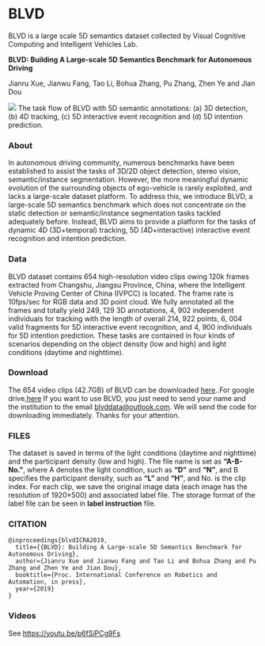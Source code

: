 # BLVD

BLVD is a large scale 5D semantics dataset collected by Visual Cognitive Computing and Intelligent Vehicles Lab.

**BLVD: Building A Large-scale 5D Semantics Benchmark for Autonomous Driving**

Jianru Xue, Jianwu Fang, Tao Li, Bohua Zhang, Pu Zhang, Zhen Ye and Jian Dou

![](https://github.com/VCCIV/BLVD/blob/master/1.png)
The task flow of BLVD with 5D semantic annotations: (a) 3D detection, (b) 4D tracking, (c) 5D interactive event recognition and (d) 5D intention prediction.

### About

In autonomous driving community, numerous benchmarks have been established to assist the tasks of 3D/2D object detection, stereo vision, semantic/instance segmentation. However, the more meaningful dynamic evolution of the surrounding objects of ego-vehicle is rarely exploited, and lacks a large-scale dataset platform. To address this, we introduce BLVD, a large-scale 5D semantics benchmark which does not concentrate on the static detection or semantic/instance segmentation tasks tackled adequately before. Instead, BLVD aims to provide a platform for the tasks of dynamic 4D (3D+temporal) tracking, 5D (4D+interactive) interactive event recognition and intention prediction.

### Data

BLVD dataset contains 654 high-resolution video clips owing 120k frames extracted from Changshu, Jiangsu Province, China, where the Intelligent Vehicle Proving Center of China (IVPCC) is located. The frame rate is 10fps/sec for RGB data and 3D point cloud. We fully annotated all the frames and totally yield 249, 129 3D annotations, 4, 902 independent individuals for tracking with the length of overall 214, 922 points, 6, 004 valid fragments for 5D interactive event recognition, and 4, 900 individuals for 5D intention prediction. These tasks are contained in four kinds of scenarios depending on the object density (low and high) and light conditions (daytime and nighttime).

### Download
The 654 video clips (42.7GB) of BLVD can be downloaded [here](https://pan.baidu.com/s/1A6ggD7KOMZdlNmPMNO7KLg)..For google drive,[here](https://drive.google.com/open?id=1-TT7rcpjgYTm9ED82AgJ2cOT9Bjgxa1x)
If you want to use BLVD, you just need to send your name and the institution to the email blvddata@outlook.com. We will send the code for downloading immediately. Thanks for your attention.
### FILES
The dataset is saved in terms of the light conditions (daytime and nighttime) and the participant density (low and high). The file name is set as **“A-B-No.”**, where A denotes the light condition, such as **“D”** and **“N”**, and B specifies the participant density, such as  **“L”** and **“H”**, and No. is the clip index. For each clip, we save the original image data (each image has the resolution of 1920×500) and associated label file. The storage format of the label file can be seen in **label instruction** file.

### CITATION

```
@inproceedings{blvdICRA2019,
  title={{BLVD}: Building A Large-scale 5D Semantics Benchmark for Autonomous Driving},
  author={Jianru Xue and Jianwu Fang and Tao Li and Bohua Zhang and Pu Zhang and Zhen Ye and Jian Dou},
  booktitle={Proc. International Conference on Robotics and Automation, in press},
  year={2019}
}
```

### Videos

See
https://youtu.be/p6fSiPCg9Fs

